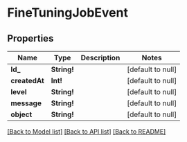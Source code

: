 # FineTuningJobEvent

## Properties
Name | Type | Description | Notes
------------ | ------------- | ------------- | -------------
**Id_** | **String!** |  | [default to null]
**createdAt** | **Int!** |  | [default to null]
**level** | **String!** |  | [default to null]
**message** | **String!** |  | [default to null]
**object** | **String!** |  | [default to null]

[[Back to Model list]](../README.md#documentation-for-models) [[Back to API list]](../README.md#documentation-for-api-endpoints) [[Back to README]](../README.md)


